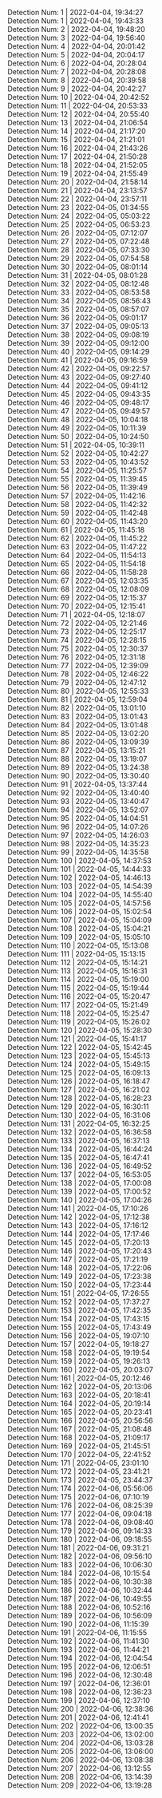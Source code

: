 
Detection Num: 1 |  2022-04-04, 19:34:27<br />Detection Num: 1 |  2022-04-04, 19:43:33<br />Detection Num: 2 |  2022-04-04, 19:48:20<br />Detection Num: 3 |  2022-04-04, 19:56:40<br />Detection Num: 4 |  2022-04-04, 20:01:42<br />Detection Num: 5 |  2022-04-04, 20:04:17<br />Detection Num: 6 |  2022-04-04, 20:28:04<br />Detection Num: 7 |  2022-04-04, 20:28:08<br />Detection Num: 8 |  2022-04-04, 20:39:58<br />Detection Num: 9 |  2022-04-04, 20:42:27<br />Detection Num: 10 |  2022-04-04, 20:42:52<br />Detection Num: 11 |  2022-04-04, 20:53:33<br />Detection Num: 12 |  2022-04-04, 20:55:40<br />Detection Num: 13 |  2022-04-04, 21:06:54<br />Detection Num: 14 |  2022-04-04, 21:17:20<br />Detection Num: 15 |  2022-04-04, 21:21:01<br />Detection Num: 16 |  2022-04-04, 21:43:26<br />Detection Num: 17 |  2022-04-04, 21:50:28<br />Detection Num: 18 |  2022-04-04, 21:52:05<br />Detection Num: 19 |  2022-04-04, 21:55:49<br />Detection Num: 20 |  2022-04-04, 21:58:14<br />Detection Num: 21 |  2022-04-04, 23:13:57<br />Detection Num: 22 |  2022-04-04, 23:57:11<br />Detection Num: 23 |  2022-04-05, 01:34:55<br />Detection Num: 24 |  2022-04-05, 05:03:22<br />Detection Num: 25 |  2022-04-05, 06:53:23<br />Detection Num: 26 |  2022-04-05, 07:12:07<br />Detection Num: 27 |  2022-04-05, 07:22:48<br />Detection Num: 28 |  2022-04-05, 07:33:30<br />Detection Num: 29 |  2022-04-05, 07:54:58<br />Detection Num: 30 |  2022-04-05, 08:01:14<br />Detection Num: 31 |  2022-04-05, 08:01:28<br />Detection Num: 32 |  2022-04-05, 08:12:48<br />Detection Num: 33 |  2022-04-05, 08:53:58<br />Detection Num: 34 |  2022-04-05, 08:56:43<br />Detection Num: 35 |  2022-04-05, 08:57:07<br />Detection Num: 36 |  2022-04-05, 09:01:17<br />Detection Num: 37 |  2022-04-05, 09:05:13<br />Detection Num: 38 |  2022-04-05, 09:08:19<br />Detection Num: 39 |  2022-04-05, 09:12:00<br />Detection Num: 40 |  2022-04-05, 09:14:29<br />Detection Num: 41 |  2022-04-05, 09:16:59<br />Detection Num: 42 |  2022-04-05, 09:22:57<br />Detection Num: 43 |  2022-04-05, 09:27:40<br />Detection Num: 44 |  2022-04-05, 09:41:12<br />Detection Num: 45 |  2022-04-05, 09:43:35<br />Detection Num: 46 |  2022-04-05, 09:48:17<br />Detection Num: 47 |  2022-04-05, 09:49:57<br />Detection Num: 48 |  2022-04-05, 10:04:18<br />Detection Num: 49 |  2022-04-05, 10:11:39<br />Detection Num: 50 |  2022-04-05, 10:24:50<br />Detection Num: 51 |  2022-04-05, 10:39:11<br />Detection Num: 52 |  2022-04-05, 10:42:27<br />Detection Num: 53 |  2022-04-05, 10:43:52<br />Detection Num: 54 |  2022-04-05, 11:25:57<br />Detection Num: 55 |  2022-04-05, 11:39:45<br />Detection Num: 56 |  2022-04-05, 11:39:49<br />Detection Num: 57 |  2022-04-05, 11:42:16<br />Detection Num: 58 |  2022-04-05, 11:42:32<br />Detection Num: 59 |  2022-04-05, 11:42:48<br />Detection Num: 60 |  2022-04-05, 11:43:20<br />Detection Num: 61 |  2022-04-05, 11:45:18<br />Detection Num: 62 |  2022-04-05, 11:45:22<br />Detection Num: 63 |  2022-04-05, 11:47:22<br />Detection Num: 64 |  2022-04-05, 11:54:13<br />Detection Num: 65 |  2022-04-05, 11:54:18<br />Detection Num: 66 |  2022-04-05, 11:58:28<br />Detection Num: 67 |  2022-04-05, 12:03:35<br />Detection Num: 68 |  2022-04-05, 12:08:09<br />Detection Num: 69 |  2022-04-05, 12:15:37<br />Detection Num: 70 |  2022-04-05, 12:15:41<br />Detection Num: 71 |  2022-04-05, 12:18:07<br />Detection Num: 72 |  2022-04-05, 12:21:46<br />Detection Num: 73 |  2022-04-05, 12:25:17<br />Detection Num: 74 |  2022-04-05, 12:28:15<br />Detection Num: 75 |  2022-04-05, 12:30:37<br />Detection Num: 76 |  2022-04-05, 12:31:18<br />Detection Num: 77 |  2022-04-05, 12:39:09<br />Detection Num: 78 |  2022-04-05, 12:46:22<br />Detection Num: 79 |  2022-04-05, 12:47:12<br />Detection Num: 80 |  2022-04-05, 12:55:33<br />Detection Num: 81 |  2022-04-05, 12:59:04<br />Detection Num: 82 |  2022-04-05, 13:01:10<br />Detection Num: 83 |  2022-04-05, 13:01:43<br />Detection Num: 84 |  2022-04-05, 13:01:48<br />Detection Num: 85 |  2022-04-05, 13:02:20<br />Detection Num: 86 |  2022-04-05, 13:09:39<br />Detection Num: 87 |  2022-04-05, 13:15:21<br />Detection Num: 88 |  2022-04-05, 13:19:07<br />Detection Num: 89 |  2022-04-05, 13:24:38<br />Detection Num: 90 |  2022-04-05, 13:30:40<br />Detection Num: 91 |  2022-04-05, 13:37:44<br />Detection Num: 92 |  2022-04-05, 13:40:40<br />Detection Num: 93 |  2022-04-05, 13:40:47<br />Detection Num: 94 |  2022-04-05, 13:52:07<br />Detection Num: 95 |  2022-04-05, 14:04:51<br />Detection Num: 96 |  2022-04-05, 14:07:26<br />Detection Num: 97 |  2022-04-05, 14:26:03<br />Detection Num: 98 |  2022-04-05, 14:35:23<br />Detection Num: 99 |  2022-04-05, 14:35:58<br />Detection Num: 100 |  2022-04-05, 14:37:53<br />Detection Num: 101 |  2022-04-05, 14:44:33<br />Detection Num: 102 |  2022-04-05, 14:46:13<br />Detection Num: 103 |  2022-04-05, 14:54:39<br />Detection Num: 104 |  2022-04-05, 14:55:40<br />Detection Num: 105 |  2022-04-05, 14:57:56<br />Detection Num: 106 |  2022-04-05, 15:02:54<br />Detection Num: 107 |  2022-04-05, 15:04:09<br />Detection Num: 108 |  2022-04-05, 15:04:21<br />Detection Num: 109 |  2022-04-05, 15:05:10<br />Detection Num: 110 |  2022-04-05, 15:13:08<br />Detection Num: 111 |  2022-04-05, 15:13:15<br />Detection Num: 112 |  2022-04-05, 15:14:21<br />Detection Num: 113 |  2022-04-05, 15:16:31<br />Detection Num: 114 |  2022-04-05, 15:19:00<br />Detection Num: 115 |  2022-04-05, 15:19:44<br />Detection Num: 116 |  2022-04-05, 15:20:47<br />Detection Num: 117 |  2022-04-05, 15:21:49<br />Detection Num: 118 |  2022-04-05, 15:25:47<br />Detection Num: 119 |  2022-04-05, 15:26:02<br />Detection Num: 120 |  2022-04-05, 15:28:30<br />Detection Num: 121 |  2022-04-05, 15:41:17<br />Detection Num: 122 |  2022-04-05, 15:42:45<br />Detection Num: 123 |  2022-04-05, 15:45:13<br />Detection Num: 124 |  2022-04-05, 15:49:15<br />Detection Num: 125 |  2022-04-05, 16:09:13<br />Detection Num: 126 |  2022-04-05, 16:18:47<br />Detection Num: 127 |  2022-04-05, 16:21:02<br />Detection Num: 128 |  2022-04-05, 16:28:23<br />Detection Num: 129 |  2022-04-05, 16:30:11<br />Detection Num: 130 |  2022-04-05, 16:31:06<br />Detection Num: 131 |  2022-04-05, 16:32:25<br />Detection Num: 132 |  2022-04-05, 16:36:58<br />Detection Num: 133 |  2022-04-05, 16:37:13<br />Detection Num: 134 |  2022-04-05, 16:44:24<br />Detection Num: 135 |  2022-04-05, 16:47:41<br />Detection Num: 136 |  2022-04-05, 16:49:52<br />Detection Num: 137 |  2022-04-05, 16:53:05<br />Detection Num: 138 |  2022-04-05, 17:00:08<br />Detection Num: 139 |  2022-04-05, 17:00:52<br />Detection Num: 140 |  2022-04-05, 17:04:26<br />Detection Num: 141 |  2022-04-05, 17:10:26<br />Detection Num: 142 |  2022-04-05, 17:12:38<br />Detection Num: 143 |  2022-04-05, 17:16:12<br />Detection Num: 144 |  2022-04-05, 17:17:46<br />Detection Num: 145 |  2022-04-05, 17:20:13<br />Detection Num: 146 |  2022-04-05, 17:20:43<br />Detection Num: 147 |  2022-04-05, 17:21:19<br />Detection Num: 148 |  2022-04-05, 17:22:06<br />Detection Num: 149 |  2022-04-05, 17:23:38<br />Detection Num: 150 |  2022-04-05, 17:23:44<br />Detection Num: 151 |  2022-04-05, 17:26:55<br />Detection Num: 152 |  2022-04-05, 17:37:27<br />Detection Num: 153 |  2022-04-05, 17:42:35<br />Detection Num: 154 |  2022-04-05, 17:43:15<br />Detection Num: 155 |  2022-04-05, 17:43:49<br />Detection Num: 156 |  2022-04-05, 19:07:10<br />Detection Num: 157 |  2022-04-05, 19:18:27<br />Detection Num: 158 |  2022-04-05, 19:19:54<br />Detection Num: 159 |  2022-04-05, 19:26:13<br />Detection Num: 160 |  2022-04-05, 20:03:07<br />Detection Num: 161 |  2022-04-05, 20:12:46<br />Detection Num: 162 |  2022-04-05, 20:13:06<br />Detection Num: 163 |  2022-04-05, 20:18:41<br />Detection Num: 164 |  2022-04-05, 20:19:14<br />Detection Num: 165 |  2022-04-05, 20:23:41<br />Detection Num: 166 |  2022-04-05, 20:56:56<br />Detection Num: 167 |  2022-04-05, 21:08:48<br />Detection Num: 168 |  2022-04-05, 21:09:17<br />Detection Num: 169 |  2022-04-05, 21:45:51<br />Detection Num: 170 |  2022-04-05, 22:41:52<br />Detection Num: 171 |  2022-04-05, 23:01:10<br />Detection Num: 172 |  2022-04-05, 23:41:21<br />Detection Num: 173 |  2022-04-05, 23:44:37<br />Detection Num: 174 |  2022-04-06, 05:56:06<br />Detection Num: 175 |  2022-04-06, 07:10:19<br />Detection Num: 176 |  2022-04-06, 08:25:39<br />Detection Num: 177 |  2022-04-06, 09:04:18<br />Detection Num: 178 |  2022-04-06, 09:08:40<br />Detection Num: 179 |  2022-04-06, 09:14:33<br />Detection Num: 180 |  2022-04-06, 09:18:55<br />Detection Num: 181 |  2022-04-06, 09:31:21<br />Detection Num: 182 |  2022-04-06, 09:56:10<br />Detection Num: 183 |  2022-04-06, 10:06:30<br />Detection Num: 184 |  2022-04-06, 10:15:54<br />Detection Num: 185 |  2022-04-06, 10:30:38<br />Detection Num: 186 |  2022-04-06, 10:32:44<br />Detection Num: 187 |  2022-04-06, 10:49:55<br />Detection Num: 188 |  2022-04-06, 10:52:16<br />Detection Num: 189 |  2022-04-06, 10:56:09<br />Detection Num: 190 |  2022-04-06, 11:15:39<br />Detection Num: 191 |  2022-04-06, 11:15:55<br />Detection Num: 192 |  2022-04-06, 11:41:30<br />Detection Num: 193 |  2022-04-06, 11:44:21<br />Detection Num: 194 |  2022-04-06, 12:04:54<br />Detection Num: 195 |  2022-04-06, 12:06:51<br />Detection Num: 196 |  2022-04-06, 12:30:48<br />Detection Num: 197 |  2022-04-06, 12:36:01<br />Detection Num: 198 |  2022-04-06, 12:36:23<br />Detection Num: 199 |  2022-04-06, 12:37:10<br />Detection Num: 200 |  2022-04-06, 12:38:36<br />Detection Num: 201 |  2022-04-06, 12:41:41<br />Detection Num: 202 |  2022-04-06, 13:00:35<br />Detection Num: 203 |  2022-04-06, 13:02:00<br />Detection Num: 204 |  2022-04-06, 13:03:28<br />Detection Num: 205 |  2022-04-06, 13:06:00<br />Detection Num: 206 |  2022-04-06, 13:08:38<br />Detection Num: 207 |  2022-04-06, 13:12:55<br />Detection Num: 208 |  2022-04-06, 13:14:39<br />Detection Num: 209 |  2022-04-06, 13:19:28<br />